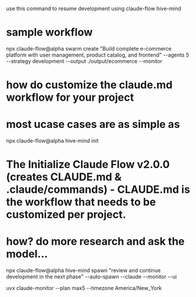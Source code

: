 use this command to resume development using claude-flow hive-mind

# sample workflow
npx claude-flow@alpha swarm create "Build complete e-commerce platform with user management, product catalog, and frontend" --agents 5 --strategy development --output ./output/ecommerce --monitor

# how do customize the claude.md workflow for your project

# most ucase cases are as simple as 
npx claude-flow@alpha hive-mind init    

# The Initialize Claude Flow v2.0.0 (creates CLAUDE.md & .claude/commands) - CLAUDE.md is the workflow that needs to be customized per project. 
# how? do more research and ask the model... 

npx claude-flow@alpha  hive-mind spawn "review and continue development in the next phase" --auto-spawn --claude --monitor --ui

uvx claude-monitor --plan max5 --timezone America/New_York